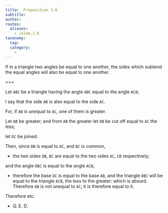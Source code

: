 ```yaml
---
title:  Proposition 1.6
subtitle:
author:
routes:
  aliases:
    - /elem.1.6
taxonomy:
  tag:
  category:
    -
---
```


If in a triangle two angles be equal to one another, the sides which subtend the equal angles will also be equal to one another.

===

Let `ABC` be a triangle having the angle `ABC` equal to the angle `ACB`; 

I say that the side `AB` is also equal to the side `AC`.

For, if `AB` is unequal to `AC`, one of them is greater.

Let `AB` be greater; and from `AB` the greater let `DB` be cut off equal to `AC` the less;

let `DC` be joined. 

Then, since `DB` is equal to `AC`, and `BC` is common, 

- the two sides `DB`, `BC` are equal to the two sides `AC`, `CB` respectively;

and the angle `DBC` is equal to the angle `ACB`; 

- therefore the base `DC` is equal to the base `AB`, and the triangle `DBC` will be equal to the triangle `ACB`, the less to the greater: which is absurd. Therefore `AB` is not unequal to `AC`; it is therefore equal to it.

Therefore etc.

- Q. E. D.


